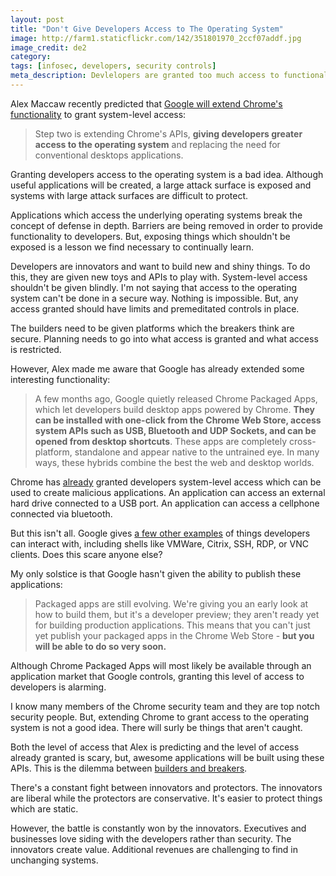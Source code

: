 ```yaml
---
layout: post
title: "Don't Give Developers Access to The Operating System"
image: http://farm1.staticflickr.com/142/351801970_2ccf07addf.jpg
image_credit: de2
category: 
tags: [infosec, developers, security controls]
meta_description: Devlelopers are granted too much access to functionality which they shouldn't have.
---
```


Alex Maccaw recently predicted that [Google will extend Chrome's functionality][1] to grant system-level access:

> Step two is extending Chrome's APIs, __giving developers greater access to the operating system__ and replacing the need for conventional desktops applications.

Granting developers access to the operating system is a bad idea. Although useful applications will be created, a large attack surface is exposed and systems with large attack surfaces are difficult to protect.

Applications which access the underlying operating systems break the concept of defense in depth. Barriers are being removed in order to provide functionality to developers. But, exposing things which shouldn't be exposed is a lesson we find necessary to continually learn.

Developers are innovators and want to build new and shiny things. To do this, they are given new toys and APIs to play with. System-level access shouldn't be given blindly. I'm not saying that access to the operating system can't be done in a secure way. Nothing is impossible. But, any access granted should have limits and premeditated controls in place. 

The builders need to be given platforms which the breakers think are secure. Planning needs to go into what access is granted and what access is restricted.

However, Alex made me aware that Google has already extended some interesting functionality:

> A few months ago, Google quietly released Chrome Packaged Apps, which let developers build desktop apps powered by Chrome. __They can be installed with one-click from the Chrome Web Store, access system APIs such as USB, Bluetooth and UDP Sockets, and can be opened from desktop shortcuts__. These apps are completely cross-platform, standalone and appear native to the untrained eye. In many ways, these hybrids combine the best the web and desktop worlds.

Chrome has [already][4] granted developers system-level access which can be used to create malicious applications. An application can access an external hard drive connected to a USB port. An application can access a cellphone connected via bluetooth.

But this isn't all. Google gives [a few other examples][4] of things developers can interact with, including shells like VMWare, Citrix, SSH, RDP, or VNC clients. Does this scare anyone else?

My only solstice is that Google hasn't given the ability to publish these applications:

> Packaged apps are still evolving. We're giving you an early look at how to build them, but it's a developer preview; they aren't ready yet for building production applications.
> This means that you can't just yet publish your packaged apps in the Chrome Web Store - __but you will be able to do so very soon.__

Although Chrome Packaged Apps will most likely be available through an application market that Google controls, granting this level of access to developers is alarming.

I know many members of the Chrome security team and they are top notch security people. But, extending Chrome to grant access to the operating system is not a good idea. There will surly be things that aren't caught.

Both the level of access that Alex is predicting and the level of access already granted is scary, but, awesome applications will be built using these APIs. This is the dilemma between [builders and breakers][3].

There's a constant fight between innovators and protectors. The innovators are liberal while the protectors are conservative. It's easier to protect things which are static.

However, the battle is constantly won by the innovators. Executives and businesses love siding with the developers rather than security. The innovators create value. Additional revenues are challenging to find in unchanging systems.

[1]: http://blog.alexmaccaw.com/the-next-web
[2]: http://code.google.com/p/chromium/issues/detail?id=165171#c27 "Bug in Google load balancer"
[3]: /2011/02/builders-breakers-and-fixers/
[4]: http://developer.chrome.com/apps/about_apps.html